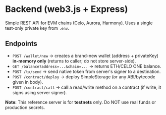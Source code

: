 # Backend (web3.js + Express)

Simple REST API for EVM chains (Celo, Aurora, Harmony). Uses a single test-only private key from `.env`.

## Endpoints
- `POST /wallet/new` → creates a brand-new wallet (address + privateKey) **in-memory only** (returns to caller; do not store server-side).
- `GET /balance?address=...&chain=...` → returns ETH/CELO ONE balance.
- `POST /tx/send` → send native token from server's signer to a destination.
- `POST /contract/deploy` → deploy SimpleStorage (or any ABI/bytecode given in body).
- `POST /contract/call` → call a read/write method on a contract (if write, it signs using server signer).

**Note**: This reference server is for **testnets** only. Do NOT use real funds or production secrets.
